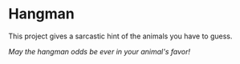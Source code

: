 # Hangman
This project gives a sarcastic hint of the animals you have to guess.  

_May the hangman odds be ever in your animal's favor!_

